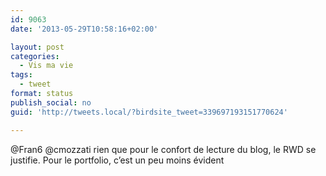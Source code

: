 ```yaml
---
id: 9063
date: '2013-05-29T10:58:16+02:00'

layout: post
categories:
  - Vis ma vie
tags:
  - tweet
format: status
publish_social: no
guid: 'http://tweets.local/?birdsite_tweet=339697193151770624'

---
```


@Fran6 @cmozzati rien que pour le confort de lecture du blog, le RWD se justifie. Pour le portfolio, c’est un peu moins évident